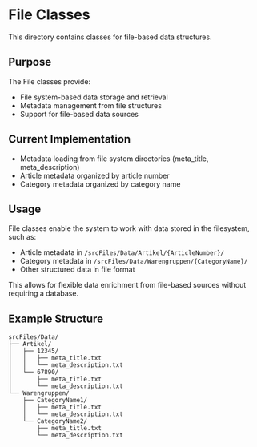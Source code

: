 # File Classes

This directory contains classes for file-based data structures.

## Purpose
The File classes provide:
- File system-based data storage and retrieval
- Metadata management from file structures
- Support for file-based data sources

## Current Implementation
- Metadata loading from file system directories (meta_title, meta_description)
- Article metadata organized by article number
- Category metadata organized by category name

## Usage
File classes enable the system to work with data stored in the filesystem, such as:
- Article metadata in `/srcFiles/Data/Artikel/{ArticleNumber}/`
- Category metadata in `/srcFiles/Data/Warengruppen/{CategoryName}/`
- Other structured data in file format

This allows for flexible data enrichment from file-based sources without requiring a database.

## Example Structure
```
srcFiles/Data/
├── Artikel/
│   ├── 12345/
│   │   ├── meta_title.txt
│   │   └── meta_description.txt
│   └── 67890/
│       ├── meta_title.txt
│       └── meta_description.txt
└── Warengruppen/
    ├── CategoryName1/
    │   ├── meta_title.txt
    │   └── meta_description.txt
    └── CategoryName2/
        ├── meta_title.txt
        └── meta_description.txt
```
